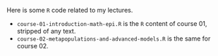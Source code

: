 Here is some `R` code related to my lectures. 

- `course-01-introduction-math-epi.R` is the `R` content of course 01, stripped of any text.
- `course-02-metapopulations-and-advanced-models.R` is the same for course 02.
